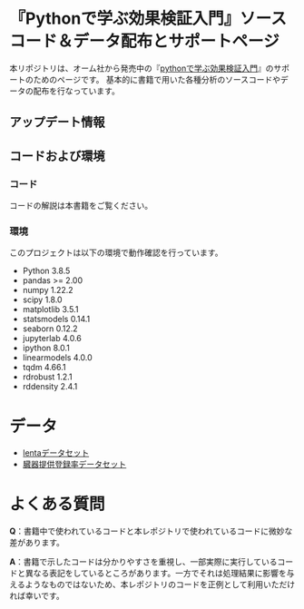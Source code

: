 # 『Pythonで学ぶ効果検証入門』ソースコード＆データ配布とサポートページ

本リポジトリは、オーム社から発売中の『[pythonで学ぶ効果検証入門](hogehoge)』のサポートのためのページです。
基本的に書籍で用いた各種分析のソースコードやデータの配布を行なっています。

## アップデート情報

## コードおよび環境
### コード

コードの解説は本書籍をご覧ください。
### 環境
このプロジェクトは以下の環境で動作確認を行っています。
- Python 3.8.5
- pandas >= 2.00
- numpy 1.22.2
- scipy 1.8.0
- matplotlib 3.5.1
- statsmodels 0.14.1
- seaborn 0.12.2
- jupyterlab 4.0.6
- ipython 8.0.1
- linearmodels 4.0.0
- tqdm 4.66.1
- rdrobust 1.2.1
- rddensity 2.4.1

# データ

* [lentaデータセット](https://www.uplift-modeling.com/en/latest/api/datasets/fetch_lenta.html）)
* [臓器提供登録率データセット](https://www.openicpsr.org/openicpsr/project/112543/version/V1/view?path=/openicpsr/112543/fcr:versions/V1/Data-and-Programs-to-be-Posted-Online-&type=folder)

# よくある質問
**Q**：書籍中で使われているコードと本レポジトリで使われているコードに微妙な差があります。

**A**：書籍で示したコードは分かりやすさを重視し、一部実際に実行しているコードと異なる表記をしているところがあります。一方でそれは処理結果に影響を与えるようなものではないため、本レポジトリのコードを正例として利用いただければ幸いです。
